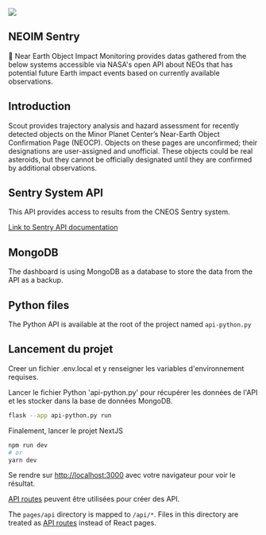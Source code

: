 ![](https://media.discordapp.net/attachments/576529794414673963/1072829995023601674/Pr._rootKitty_Banner_for_a_website_that_displays_Near_Earth_Obj_933217e6-a2bd-4eb2-9ebf-ce3d2a026bdf.png?width=593&height=593)

## NEOIM Sentry

📡 Near Earth Object Impact Monitoring provides datas gathered from the below systems accessible via NASA's open API about NEOs that has potential future Earth impact events based on currently available observations.

## Introduction

Scout provides trajectory analysis and hazard assessment for recently detected objects on the Minor Planet Center’s
Near-Earth Object Confirmation Page (NEOCP). Objects on these pages are unconfirmed; their designations are
user-assigned and unofficial. These objects could be real asteroids, but they cannot be officially designated until they
are confirmed by additional observations.

## Sentry System API
This API provides access to results from the CNEOS Sentry system.

[Link to Sentry API documentation](https://ssd-api.jpl.nasa.gov/doc/sentry.html)

## MongoDB
The dashboard is using MongoDB as a database to store the data from the API as a backup.

## Python files

The Python API is available at the root of the project named `api-python.py`


## Lancement du projet

Creer un fichier .env.local et y renseigner les variables d'environnement requises.

Lancer le fichier Python 'api-python.py' pour récupérer les données de l'API et les stocker dans la base de données MongoDB.

```bash
flask --app api-python.py run
```

Finalement, lancer le projet NextJS

```bash
npm run dev
# or
yarn dev
```

Se rendre sur [http://localhost:3000](http://localhost:3000) avec votre navigateur pour voir le résultat.

[API routes](https://nextjs.org/docs/api-routes/introduction) peuvent être utilisées pour créer des API.

The `pages/api` directory is mapped to `/api/*`. Files in this directory are treated
as [API routes](https://nextjs.org/docs/api-routes/introduction) instead of React pages.
